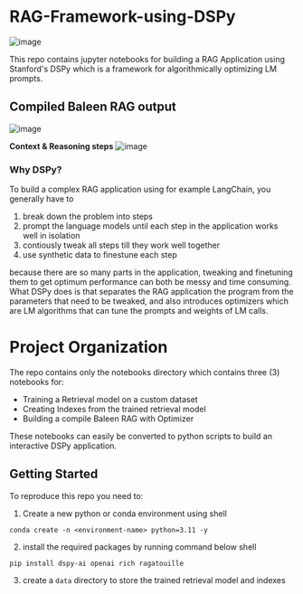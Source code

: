 # RAG-Framework-using-DSPy 
![image](https://github.com/Jeremyugo/RAG-Framework-using-DSPy/assets/36512525/5447d597-a593-467c-a90a-41574ad5cc57)


This repo contains jupyter notebooks for building a RAG Application using Stanford's DSPy which is a framework for algorithmically optimizing LM prompts. 

## Compiled Baleen RAG output
![image](https://github.com/Jeremyugo/RAG-Framework-using-DSPy/assets/36512525/eb3150a4-cc56-429d-b85b-70ca883587b6)

**Context & Reasoning steps**
![image](https://github.com/Jeremyugo/RAG-Framework-using-DSPy/assets/36512525/af222d67-42f7-426e-9fcb-ca8a3bd0b31a)


### Why DSPy?
To build a complex RAG application using for example LangChain, you generally have to 
1. break down the problem into steps
2. prompt the language models until each step in the application works well in isolation
3. contiously tweak all steps till they work well together
4. use synthetic data to finestune each step

because there are so many parts in the application, tweaking and finetuning them to get optimum performance can both be messy and time consuming. What DSPy does is that separates the RAG application the program from the parameters that need to be tweaked, and also introduces optimizers which are LM algorithms that can tune the prompts and weights of LM calls. 

# Project Organization
The repo contains only the notebooks directory which contains three (3) notebooks for:
- Training a Retrieval model on a custom dataset
- Creating Indexes from the trained retrieval model
- Building a compile Baleen RAG with Optimizer

These notebooks can easily be converted to python scripts to build an interactive DSPy application.

## Getting Started
To reproduce this repo you need to:
1. Create a new python or conda environment using
shell
```
conda create -n <environment-name> python=3.11 -y
```
2. install the required packages by running command below
shell
```
pip install dspy-ai openai rich ragatouille
```
3. create a `data` directory to store the trained retrieval model and indexes
